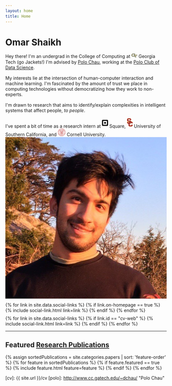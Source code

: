 ```yaml
---
layout: home
title: Home
---
```


<div id ="intro-wrapper" class="l-middle">
	<div id="intro-title-wrapper" class="intro-left">
		<h1 id="intro-title">Omar Shaikh</h1>
		<!-- <div id="intro-subtitle">
			Undergrad in the College of Computing at Georgia Tech.
		</div> -->
	</div>
	<div class="intro-left">
	<div class="intro-left">
		Hey there! I'm an undergrad in the College of Computing at <img class="intro-logo" style="width: 18px; padding-bottom: 3px;" src="/images/gt.png"> Georgia Tech (go Jackets!) I'm advised by <a href="http://www.cc.gatech.edu/~dchau/">Polo Chau</a>, working at the <a href="http://poloclub.gatech.edu">Polo Club of Data Science</a>.
	</div>
	<div style="height: 1rem"></div>
	<div>
		My interests lie at the intersection of human-computer interaction and machine learning. I'm fascinated by the amount of trust we place in computing technologies without democratizing how they work to non-experts. 
	</div>
	<div style="height: 1rem"></div>
	<div>
		I'm drawn to research that aims to identify/explain complexities in intelligent systems that affect people, <em>to people</em>.  
	</div>
	<div style="height: 1rem"></div>
	<div>
		I've spent a bit of time as a research intern at <img class="intro-logo" style="width: 19px; padding-bottom: 5px;" src="/images/square.svg"> Square, <img class="intro-logo" style="width: 18px; padding-bottom: 3px;" src="/images/usc.svg"> University of Southern California, and <img class="intro-logo" style="width: 24px" src="/images/cornell.svg"> Cornell University.
	</div>
</div>

<div class="intro-right">
	<img id="intro-image" class="intro-right" src="/images/portrait.png">
	<div style="height: 0.5rem"></div>
	<div id="intro-image-links" class="intro-right">
		{% for link in site.data.social-links %}
			{% if link.on-homepage == true %}
				{% include social-link.html link=link %}
			{% endif %}
		{% endfor %}
	</div>
	<div style="height: 0.5rem"></div>
	<div id="intro-cv-wrapper" class="intro-right">
		{% for link in site.data.social-links %}
			{% if link.id == "cv-web" %}
				{% include social-link.html link=link %}
			{% endif %}
		{% endfor %}
		<!-- <div id="intro-cv"><a href="/cv">Here's my CV.</a></div> -->
	</div>
	</div>
</div>

<hr class="l-middle home-hr">

<h2 class="feature-title l-middle">
	Featured <a href="/cv#publications">Research Publications</a>
</h2>
<div class="cover-wrapper l-screen">
	{% assign sortedPublications = site.categories.papers | sort: 'feature-order' %}
	{% for feature in sortedPublications %}
		{% if feature.featured == true %}
			{% include feature.html feature=feature %}
		{% endif %}
	{% endfor %}
</div>



[gt]: http://www.gatech.edu "Georgia Tech"
[cse]: http://cse.gatech.edu "Georgia Tech Computational Science and Engineering"
[coc]: http://www.cc.gatech.edu "Georgia Tech College of Computing"

[cv]: {{ site.url }}/cv
[polo]: http://www.cc.gatech.edu/~dchau/ "Polo Chau"
